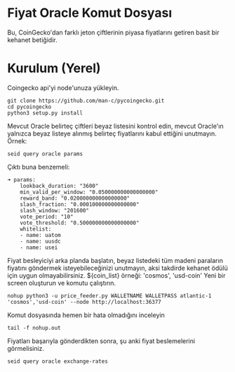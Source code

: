 # Fiyat Oracle Komut Dosyası
Bu, CoinGecko'dan farklı jeton çiftlerinin piyasa fiyatlarını getiren basit bir kehanet betiğidir. 

# Kurulum (Yerel)
Coingecko api'yi node'unuza yükleyin.

```
git clone https://github.com/man-c/pycoingecko.git
cd pycoingecko
python3 setup.py install
```

Mevcut Oracle belirteç çiftleri beyaz listesini kontrol edin, mevcut Oracle'ın yalnızca beyaz listeye alınmış belirteç fiyatlarını kabul ettiğini unutmayın. Örnek:
```
seid query oracle params
```

Çıktı buna benzemeli:
```
➜ params:
    lookback_duration: "3600"
    min_valid_per_window: "0.050000000000000000"
    reward_band: "0.020000000000000000"
    slash_fraction: "0.000100000000000000"
    slash_window: "201600"
    vote_period: "10"
    vote_threshold: "0.500000000000000000"
    whitelist:
    - name: uatom
    - name: uusdc
    - name: usei
```

Fiyat besleyiciyi arka planda başlatın, beyaz listedeki tüm madeni paraların fiyatını göndermek isteyebileceğinizi unutmayın, aksi takdirde kehanet ödülü için uygun olmayabilirsiniz. ${coin_list} örneği: 'cosmos', 'usd-coin'
Yeni bir screen oluşturun ve komutu çalıştırın.
```
nohup python3 -u price_feeder.py WALLETNAME WALLETPASS atlantic-1 'cosmos','usd-coin' --node http://localhost:36377
```

Komut dosyasında hemen bir hata olmadığını inceleyin
```
tail -f nohup.out
```

Fiyatları başarıyla gönderdikten sonra, şu anki fiyat beslemelerini görmelisiniz.
```
seid query oracle exchange-rates
```

